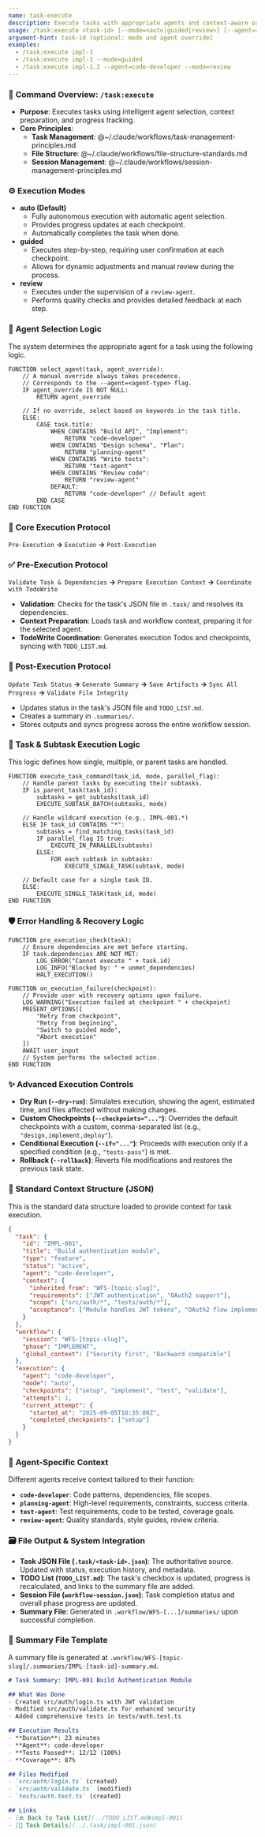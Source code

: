 ```yaml
---
name: task-execute
description: Execute tasks with appropriate agents and context-aware orchestration
usage: /task:execute <task-id> [--mode=<auto|guided|review>] [--agent=<agent-type>]
argument-hint: task-id [optional: mode and agent override]
examples:
  - /task:execute impl-1
  - /task:execute impl-1 --mode=guided
  - /task:execute impl-1.2 --agent=code-developer --mode=review
---
```


### 🚀 **Command Overview: `/task:execute`**

-   **Purpose**: Executes tasks using intelligent agent selection, context preparation, and progress tracking.
-   **Core Principles**:
    -   **Task Management**: @~/.claude/workflows/task-management-principles.md
    -   **File Structure**: @~/.claude/workflows/file-structure-standards.md
    -   **Session Management**: @~/.claude/workflows/session-management-principles.md

### ⚙️ **Execution Modes**

-   **auto (Default)**
    -   Fully autonomous execution with automatic agent selection.
    -   Provides progress updates at each checkpoint.
    -   Automatically completes the task when done.
-   **guided**
    -   Executes step-by-step, requiring user confirmation at each checkpoint.
    -   Allows for dynamic adjustments and manual review during the process.
-   **review**
    -   Executes under the supervision of a `review-agent`.
    -   Performs quality checks and provides detailed feedback at each step.

### 🤖 **Agent Selection Logic**

The system determines the appropriate agent for a task using the following logic.

```pseudo
FUNCTION select_agent(task, agent_override):
    // A manual override always takes precedence.
    // Corresponds to the --agent=<agent-type> flag.
    IF agent_override IS NOT NULL:
        RETURN agent_override

    // If no override, select based on keywords in the task title.
    ELSE:
        CASE task.title:
            WHEN CONTAINS "Build API", "Implement":
                RETURN "code-developer"
            WHEN CONTAINS "Design schema", "Plan":
                RETURN "planning-agent"
            WHEN CONTAINS "Write tests":
                RETURN "test-agent"
            WHEN CONTAINS "Review code":
                RETURN "review-agent"
            DEFAULT:
                RETURN "code-developer" // Default agent
        END CASE
END FUNCTION
```

### 🔄 **Core Execution Protocol**

`Pre-Execution` **->** `Execution` **->** `Post-Execution`

### ✅ **Pre-Execution Protocol**

`Validate Task & Dependencies` **->** `Prepare Execution Context` **->** `Coordinate with TodoWrite`

-   **Validation**: Checks for the task's JSON file in `.task/` and resolves its dependencies.
-   **Context Preparation**: Loads task and workflow context, preparing it for the selected agent.
-   **TodoWrite Coordination**: Generates execution Todos and checkpoints, syncing with `TODO_LIST.md`.

### 🏁 **Post-Execution Protocol**

`Update Task Status` **->** `Generate Summary` **->** `Save Artifacts` **->** `Sync All Progress` **->** `Validate File Integrity`

-   Updates status in the task's JSON file and `TODO_LIST.md`.
-   Creates a summary in `.summaries/`.
-   Stores outputs and syncs progress across the entire workflow session.

### 🧠 **Task & Subtask Execution Logic**

This logic defines how single, multiple, or parent tasks are handled.

```pseudo
FUNCTION execute_task_command(task_id, mode, parallel_flag):
    // Handle parent tasks by executing their subtasks.
    IF is_parent_task(task_id):
        subtasks = get_subtasks(task_id)
        EXECUTE_SUBTASK_BATCH(subtasks, mode)

    // Handle wildcard execution (e.g., IMPL-001.*)
    ELSE IF task_id CONTAINS "*":
        subtasks = find_matching_tasks(task_id)
        IF parallel_flag IS true:
            EXECUTE_IN_PARALLEL(subtasks)
        ELSE:
            FOR each subtask in subtasks:
                EXECUTE_SINGLE_TASK(subtask, mode)
  
    // Default case for a single task ID.
    ELSE:
        EXECUTE_SINGLE_TASK(task_id, mode)
END FUNCTION
```

### 🛡️ **Error Handling & Recovery Logic**

```pseudo
FUNCTION pre_execution_check(task):
    // Ensure dependencies are met before starting.
    IF task.dependencies ARE NOT MET:
        LOG_ERROR("Cannot execute " + task.id)
        LOG_INFO("Blocked by: " + unmet_dependencies)
        HALT_EXECUTION()

FUNCTION on_execution_failure(checkpoint):
    // Provide user with recovery options upon failure.
    LOG_WARNING("Execution failed at checkpoint " + checkpoint)
    PRESENT_OPTIONS([
        "Retry from checkpoint",
        "Retry from beginning",
        "Switch to guided mode",
        "Abort execution"
    ])
    AWAIT user_input
    // System performs the selected action.
END FUNCTION
```

### ✨ **Advanced Execution Controls**

-   **Dry Run (`--dry-run`)**: Simulates execution, showing the agent, estimated time, and files affected without making changes.
-   **Custom Checkpoints (`--checkpoints="..."`)**: Overrides the default checkpoints with a custom, comma-separated list (e.g., `"design,implement,deploy"`).
-   **Conditional Execution (`--if="..."`)**: Proceeds with execution only if a specified condition (e.g., `"tests-pass"`) is met.
-   **Rollback (`--rollback`)**: Reverts file modifications and restores the previous task state.

### 📄 **Standard Context Structure (JSON)**

This is the standard data structure loaded to provide context for task execution.

```json
{
  "task": {
    "id": "IMPL-001",
    "title": "Build authentication module",
    "type": "feature",
    "status": "active",
    "agent": "code-developer",
    "context": {
      "inherited_from": "WFS-[topic-slug]",
      "requirements": ["JWT authentication", "OAuth2 support"],
      "scope": ["src/auth/*", "tests/auth/*"],
      "acceptance": ["Module handles JWT tokens", "OAuth2 flow implemented"]
    }
  },
  "workflow": {
    "session": "WFS-[topic-slug]",
    "phase": "IMPLEMENT",
    "global_context": ["Security first", "Backward compatible"]
  },
  "execution": {
    "agent": "code-developer",
    "mode": "auto",
    "checkpoints": ["setup", "implement", "test", "validate"],
    "attempts": 1,
    "current_attempt": {
      "started_at": "2025-09-05T10:35:00Z",
      "completed_checkpoints": ["setup"]
    }
  }
}
```

### 🎯 **Agent-Specific Context**

Different agents receive context tailored to their function:
-   **`code-developer`**: Code patterns, dependencies, file scopes.
-   **`planning-agent`**: High-level requirements, constraints, success criteria.
-   **`test-agent`**: Test requirements, code to be tested, coverage goals.
-   **`review-agent`**: Quality standards, style guides, review criteria.

### 🗃️ **File Output & System Integration**

-   **Task JSON File (`.task/<task-id>.json`)**: The authoritative source. Updated with status, execution history, and metadata.
-   **TODO List (`TODO_LIST.md`)**: The task's checkbox is updated, progress is recalculated, and links to the summary file are added.
-   **Session File (`workflow-session.json`)**: Task completion status and overall phase progress are updated.
-   **Summary File**: Generated in `.workflow/WFS-[...]/summaries/` upon successful completion.

### 📝 **Summary File Template**

A summary file is generated at `.workflow/WFS-[topic-slug]/.summaries/IMPL-[task-id]-summary.md`.

```markdown
# Task Summary: IMPL-001 Build Authentication Module

## What Was Done
- Created src/auth/login.ts with JWT validation
- Modified src/auth/validate.ts for enhanced security
- Added comprehensive tests in tests/auth.test.ts

## Execution Results
- **Duration**: 23 minutes
- **Agent**: code-developer
- **Tests Passed**: 12/12 (100%)
- **Coverage**: 87%

## Files Modified
- `src/auth/login.ts` (created)
- `src/auth/validate.ts` (modified) 
- `tests/auth.test.ts` (created)

## Links
- [🔙 Back to Task List](../TODO_LIST.md#impl-001)
- [📌 Task Details](../.task/impl-001.json)
```
